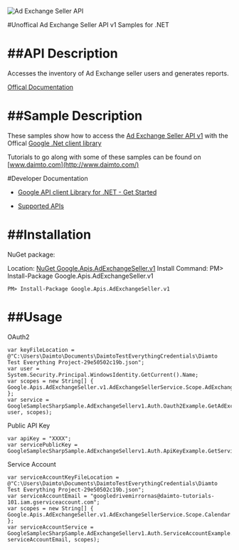 ﻿![Ad Exchange Seller API](https://www.google.com/images/icons/product/doubleclick-32.gif)

#Unoffical Ad Exchange Seller API v1 Samples for .NET  

##API Description
=============

Accesses the inventory of Ad Exchange seller users and generates reports.

[Offical Documentation](https://developers.google.com/ad-exchange/seller-rest/)

##Sample Description
=============

These samples show how to access the [Ad Exchange Seller API v1](https://developers.google.com/ad-exchange/seller-rest/) with the Offical [Google .Net client library](https://github.com/google/google-api-dotnet-client)

Tutorials to go along with some of these samples can be found on [www.daimto.com](http://www.daimto.com/)

#Developer Documentation

* [Google API client Library for .NET - Get Started](https://developers.google.com/api-client-library/dotnet/get_started)

* [Supported APIs](https://developers.google.com/api-client-library/dotnet/apis/)

##Installation
=================================

NuGet package:

Location: [NuGet Google.Apis.AdExchangeSeller.v1](https://www.nuget.org/packages/Google.Apis.AdExchangeSeller.v1)
Install Command: PM>  Install-Package Google.Apis.AdExchangeSeller.v1

```
PM> Install-Package Google.Apis.AdExchangeSeller.v1
```

##Usage
=================================

OAuth2
```
var keyFileLocation = @"C:\Users\Daimto\Documents\DaimtoTestEverythingCredentials\Diamto Test Everything Project-29e50502c19b.json";
var user = System.Security.Principal.WindowsIdentity.GetCurrent().Name;
var scopes = new String[] { Google.Apis.AdExchangeSeller.v1.AdExchangeSellerService.Scope.AdExchangeSellerReadonly };
var service = GoogleSamplecSharpSample.AdExchangeSellerv1.Auth.Oauth2Example.GetAdExchangeSellerService(keyFileLocation, user, scopes);
```
Public API Key
```
var apiKey = "XXXX";
var servicePublicKey = GoogleSamplecSharpSample.AdExchangeSellerv1.Auth.ApiKeyExample.GetService(apiKey);
```
Service Account
```
var serviceAccountKeyFileLocation = @"C:\Users\Daimto\Documents\DaimtoTestEverythingCredentials\Diamto Test Everything Project-29e50502c19b.json";
var serviceAccountEmail = "googledrivemirrornas@daimto-tutorials-101.iam.gserviceaccount.com";
var scopes = new String[] { Google.Apis.AdExchangeSeller.v1.AdExchangeSellerService.Scope.Calendar };            
var serviceAccountService = GoogleSamplecSharpSample.AdExchangeSellerv1.Auth.ServiceAccountExample.AuthenticateServiceAccount(serviceAccountKeyFileLocation, serviceAccountEmail, scopes);
```
